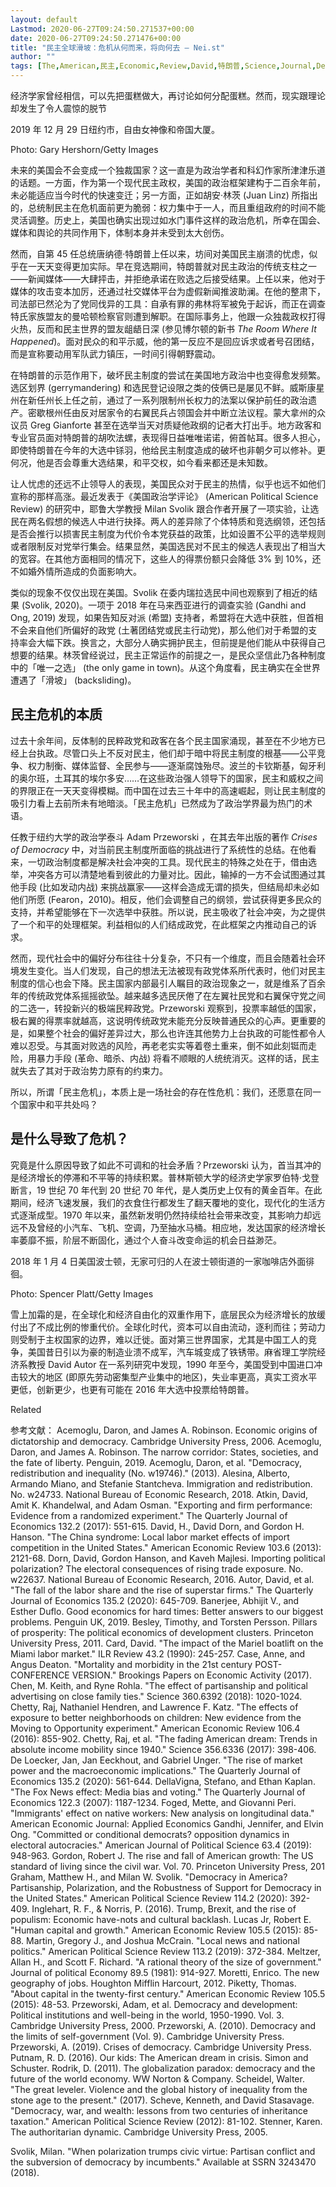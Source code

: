 ```yaml
---
layout: default
Lastmod: 2020-06-27T09:24:50.271537+00:00
date: 2020-06-27T09:24:50.271476+00:00
title: "民主全球滑坡：危机从何而来，将向何去 – Nei.st"
author: ""
tags: [The,American,民主,Economic,Review,David,特朗普,Science,Journal,Democracy]
---
```


经济学家曾经相信，可以先把蛋糕做大，再讨论如何分配蛋糕。然而，现实跟理论却发生了令人震惊的脱节

2019 年 12 月 29 日纽约市，自由女神像和帝国大厦。

Photo: Gary Hershorn/Getty Images

未来的美国会不会变成一个独裁国家？这一直是为政治学者和科幻作家所津津乐道的话题。一方面，作为第一个现代民主政权，美国的政治框架建构于二百余年前，未必能适应当今时代的快速变迁；另一方面，正如胡安·林茨 (Juan Linz) 所指出的，总统制民主在危机面前更为脆弱：权力集中于一人，而且重组政府的时间不能灵活调整。历史上，美国也确实出现过如水门事件这样的政治危机，所幸在国会、媒体和舆论的共同作用下，体制本身并未受到太大创伤。

然而，自第 45 任总统唐纳德·特朗普上任以来，坊间对美国民主崩溃的忧虑，似乎在一天天变得更加实际。早在竞选期间，特朗普就对民主政治的传统支柱之一——新闻媒体——大肆抨击，并拒绝承诺在败选之后接受结果。上任以来，他对于媒体的攻击变本加厉，还通过社交媒体平台为虚假新闻推波助澜。在他的整肃下，司法部已然沦为了党同伐异的工具：自承有罪的弗林将军被免于起诉，而正在调查特氏家族盟友的曼哈顿检察官则遭到解职。在国际事务上，他跟一众独裁政权打得火热，反而和民主世界的盟友龃龉日深 (参见博尔顿的新书 _The Room Where It Happened_)。面对民众的和平示威，他的第一反应不是回应诉求或者号召团结，而是宣称要动用军队武力镇压，一时间引得朝野震动。

在特朗普的示范作用下，破坏民主制度的尝试在美国地方政治中也变得愈发频繁。选区划界 (gerrymandering) 和选民登记设限之类的伎俩已是屡见不鲜。威斯康星州在新任州长上任之前，通过了一系列限制州长权力的法案以保护前任的政治遗产。密歇根州任由反对居家令的右翼民兵占领国会并中断立法议程。蒙大拿州的众议员 Greg Gianforte 甚至在选举当天对质疑他政纲的记者大打出手。地方政客和专业官员面对特朗普的胡吹法螺，表现得日益唯唯诺诺，俯首帖耳。很多人担心，即使特朗普在今年的大选中铩羽，他给民主制度造成的破坏也非朝夕可以修补。更何况，他是否会尊重大选结果，和平交权，如今看来都还是未知数。

让人忧虑的还远不止领导人的表现，美国民众对于民主的热情，似乎也远不如他们宣称的那样高涨。最近发表于《美国政治学评论》 (American Political Science Review) 的研究中，耶鲁大学教授 Milan Svolik 跟合作者开展了一项实验，让选民在两名假想的候选人中进行抉择。两人的差异除了个体特质和竞选纲领，还包括是否会推行以损害民主制度为代价令本党获益的政策，比如设置不公平的选举规则或者限制反对党举行集会。结果显然，美国选民对不民主的候选人表现出了相当大的宽容。在其他方面相同的情况下，这些人的得票份额只会降低 3% 到 10%，还不如婚外情所造成的负面影响大。

类似的现象不仅仅出现在美国。Svolik 在委内瑞拉选民中间也观察到了相近的结果 (Svolik, 2020)。一项于 2018 年在马来西亚进行的调查实验 (Gandhi and Ong, 2019) 发现，如果告知反对派 (希盟) 支持者，希盟将在大选中获胜，但首相不会来自他们所偏好的政党 (土著团结党或民主行动党)，那么他们对于希盟的支持率会大幅下跌。换言之，大部分人确实拥护民主，但前提是他们能从中获得自己想要的结果。林茨曾经说过，民主正常运作的前提之一，是民众坚信此乃各种制度中的「唯一之选」 (the only game in town)。从这个角度看，民主确实在全世界遭遇了「滑坡」 (backsliding)。

民主危机的本质
-------

过去十余年间，反体制的民粹政党和政客在各个民主国家涌现，甚至在不少地方已经上台执政。尽管口头上不反对民主，他们却于暗中将民主制度的根基——公平竞争、权力制衡、媒体监督、全民参与——逐渐腐蚀殆尽。波兰的卡钦斯基，匈牙利的奥尔班，土耳其的埃尔多安……在这些政治强人领导下的国家，民主和威权之间的界限正在一天天变得模糊。而中国在过去三十年中的高速崛起，则让民主制度的吸引力看上去前所未有地暗淡。「民主危机」已然成为了政治学界最为热门的术语。

任教于纽约大学的政治学泰斗 Adam Przeworski ，在其去年出版的著作 _Crises of Democracy_ 中，对当前民主制度所面临的挑战进行了系统性的总结。在他看来，一切政治制度都是解决社会冲突的工具。现代民主的特殊之处在于，借由选举，冲突各方可以清楚地看到彼此的力量对比。因此，输掉的一方不会试图通过其他手段 (比如发动内战) 来挑战赢家——这样会造成无谓的损失，但结局却未必如他们所愿 (Fearon，2010)。相反，他们会调整自己的纲领，尝试获得更多民众的支持，并希望能够在下一次选举中获胜。所以说，民主吸收了社会冲突，为之提供了一个和平的处理框架。利益相似的人们结成政党，在此框架之内推动自己的诉求。

然而，现代社会中的偏好分布往往十分复杂，不只有一个维度，而且会随着社会环境发生变化。当人们发现，自己的想法无法被现有政党体系所代表时，他们对民主制度的信心也会下降。民主国家内部最引人瞩目的政治现象之一，就是维系了百余年的传统政党体系摇摇欲坠。越来越多选民厌倦了在左翼社民党和右翼保守党之间的二选一，转投新兴的极端民粹政党。Przeworski 观察到，投票率越低的国家，极右翼的得票率就越高，这说明传统政党未能充分反映普通民众的心声。更重要的是，如果整个社会的偏好差异过大，那么也许连其他势力上台执政的可能性都令人难以忍受。与其面对败选的风险，再老老实实等着卷土重来，倒不如此刻铤而走险，用暴力手段 (革命、暗杀、内战) 将看不顺眼的人统统消灭。这样的话，民主就失去了其对于政治势力原有的约束力。

所以，所谓「民主危机」，本质上是一场社会的存在性危机：我们，还愿意在同一个国家中和平共处吗？

是什么导致了危机？
---------

究竟是什么原因导致了如此不可调和的社会矛盾？Przeworski 认为，首当其冲的是经济增长的停滞和不平等的持续积累。普林斯顿大学的经济史学家罗伯特·戈登断言，19 世纪 70 年代到 20 世纪 70 年代，是人类历史上仅有的黄金百年。在此期间，经济飞速发展，我们的衣食住行都发生了翻天覆地的变化，现代化的生活方式逐渐成型。1970 年以来，虽然新发明仍然持续给社会带来改变，其影响力却远远不及曾经的小汽车、飞机、空调，乃至抽水马桶。相应地，发达国家的经济增长率萎靡不振，阶层不断固化，通过个人奋斗改变命运的机会日益渺茫。

2018 年 1 月 4 日美国波士顿，无家可归的人在波士顿街道的一家咖啡店外面徘徊。

Photo: Spencer Platt/Getty Images

雪上加霜的是，在全球化和经济自由化的双重作用下，底层民众为经济增长的放缓付出了不成比例的惨重代价。全球化时代，资本可以自由流动，逐利而往；劳动力则受制于主权国家的边界，难以迁徙。面对第三世界国家，尤其是中国工人的竞争，美国昔日引以为豪的制造业溃不成军，汽车城变成了铁锈带。麻省理工学院经济系教授 David Autor 在一系列研究中发现，1990 年至今，美国受到中国进口冲击较大的地区 (即原先劳动密集型产业集中的地区)，失业率更高，真实工资水平更低，创新更少，也更有可能在 2016 年大选中投票给特朗普。

Related

  

参考文献： Acemoglu, Daron, and James A. Robinson. Economic origins of dictatorship and democracy. Cambridge University Press, 2006. Acemoglu, Daron, and James A. Robinson. The narrow corridor: States, societies, and the fate of liberty. Penguin, 2019. Acemoglu, Daron, et al. "Democracy, redistribution and inequality (No. w19746)." (2013). Alesina, Alberto, Armando Miano, and Stefanie Stantcheva. Immigration and redistribution. No. w24733. National Bureau of Economic Research, 2018. Atkin, David, Amit K. Khandelwal, and Adam Osman. "Exporting and firm performance: Evidence from a randomized experiment." The Quarterly Journal of Economics 132.2 (2017): 551-615. David, H., David Dorn, and Gordon H. Hanson. "The China syndrome: Local labor market effects of import competition in the United States." American Economic Review 103.6 (2013): 2121-68. Dorn, David, Gordon Hanson, and Kaveh Majlesi. Importing political polarization? The electoral consequences of rising trade exposure. No. w22637. National Bureau of Economic Research, 2016. Autor, David, et al. "The fall of the labor share and the rise of superstar firms." The Quarterly Journal of Economics 135.2 (2020): 645-709. Banerjee, Abhijit V., and Esther Duflo. Good economics for hard times: Better answers to our biggest problems. Penguin UK, 2019. Besley, Timothy, and Torsten Persson. Pillars of prosperity: The political economics of development clusters. Princeton University Press, 2011. Card, David. "The impact of the Mariel boatlift on the Miami labor market." ILR Review 43.2 (1990): 245-257. Case, Anne, and Angus Deaton. "Mortality and morbidity in the 21st century POST-CONFERENCE VERSION." Brookings Papers on Economic Activity (2017). Chen, M. Keith, and Ryne Rohla. "The effect of partisanship and political advertising on close family ties." Science 360.6392 (2018): 1020-1024. Chetty, Raj, Nathaniel Hendren, and Lawrence F. Katz. "The effects of exposure to better neighborhoods on children: New evidence from the Moving to Opportunity experiment." American Economic Review 106.4 (2016): 855-902. Chetty, Raj, et al. "The fading American dream: Trends in absolute income mobility since 1940." Science 356.6336 (2017): 398-406. De Loecker, Jan, Jan Eeckhout, and Gabriel Unger. "The rise of market power and the macroeconomic implications." The Quarterly Journal of Economics 135.2 (2020): 561-644. DellaVigna, Stefano, and Ethan Kaplan. "The Fox News effect: Media bias and voting." The Quarterly Journal of Economics 122.3 (2007): 1187-1234. Foged, Mette, and Giovanni Peri. "Immigrants' effect on native workers: New analysis on longitudinal data." American Economic Journal: Applied Economics Gandhi, Jennifer, and Elvin Ong. "Committed or conditional democrats? opposition dynamics in electoral autocracies." American Journal of Political Science 63.4 (2019): 948-963. Gordon, Robert J. The rise and fall of American growth: The US standard of living since the civil war. Vol. 70. Princeton University Press, 201 Graham, Matthew H., and Milan W. Svolik. "Democracy in America? Partisanship, Polarization, and the Robustness of Support for Democracy in the United States." American Political Science Review 114.2 (2020): 392-409. Inglehart, R. F., & Norris, P. (2016). Trump, Brexit, and the rise of populism: Economic have-nots and cultural backlash. Lucas Jr, Robert E. "Human capital and growth." American Economic Review 105.5 (2015): 85-88. Martin, Gregory J., and Joshua McCrain. "Local news and national politics." American Political Science Review 113.2 (2019): 372-384. Meltzer, Allan H., and Scott F. Richard. "A rational theory of the size of government." Journal of political Economy 89.5 (1981): 914-927. Moretti, Enrico. The new geography of jobs. Houghton Mifflin Harcourt, 2012. Piketty, Thomas. "About capital in the twenty-first century." American Economic Review 105.5 (2015): 48-53. Przeworski, Adam, et al. Democracy and development: Political institutions and well-being in the world, 1950-1990. Vol. 3. Cambridge University Press, 2000. Przeworski, A. (2010). Democracy and the limits of self-government (Vol. 9). Cambridge University Press. Przeworski, A. (2019). Crises of democracy. Cambridge University Press. Putnam, R. D. (2016). Our kids: The American dream in crisis. Simon and Schuster. Rodrik, D. (2011). The globalization paradox: democracy and the future of the world economy. WW Norton & Company. Scheidel, Walter. "The great leveler. Violence and the global history of inequality from the stone age to the present." (2017). Scheve, Kenneth, and David Stasavage. "Democracy, war, and wealth: lessons from two centuries of inheritance taxation." American Political Science Review (2012): 81-102. Stenner, Karen. The authoritarian dynamic. Cambridge University Press, 2005.

Svolik, Milan. "When polarization trumps civic virtue: Partisan conflict and the subversion of democracy by incumbents." Available at SSRN 3243470 (2018).

